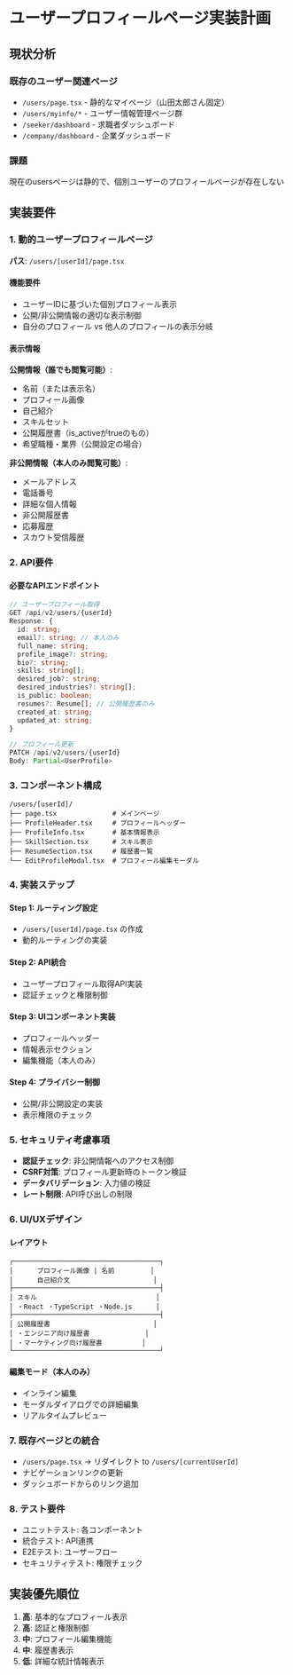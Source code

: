 # ユーザープロフィールページ実装計画

## 現状分析

### 既存のユーザー関連ページ
- `/users/page.tsx` - 静的なマイページ（山田太郎さん固定）
- `/users/myinfo/*` - ユーザー情報管理ページ群
- `/seeker/dashboard` - 求職者ダッシュボード
- `/company/dashboard` - 企業ダッシュボード

### 課題
現在のusersページは静的で、個別ユーザーのプロフィールページが存在しない

## 実装要件

### 1. 動的ユーザープロフィールページ
**パス**: `/users/[userId]/page.tsx`

#### 機能要件
- ユーザーIDに基づいた個別プロフィール表示
- 公開/非公開情報の適切な表示制御
- 自分のプロフィール vs 他人のプロフィールの表示分岐

#### 表示情報
**公開情報（誰でも閲覧可能）**:
- 名前（または表示名）
- プロフィール画像
- 自己紹介
- スキルセット
- 公開履歴書（is_activeがtrueのもの）
- 希望職種・業界（公開設定の場合）

**非公開情報（本人のみ閲覧可能）**:
- メールアドレス
- 電話番号
- 詳細な個人情報
- 非公開履歴書
- 応募履歴
- スカウト受信履歴

### 2. API要件

#### 必要なAPIエンドポイント
```typescript
// ユーザープロフィール取得
GET /api/v2/users/{userId}
Response: {
  id: string;
  email?: string; // 本人のみ
  full_name: string;
  profile_image?: string;
  bio?: string;
  skills: string[];
  desired_job?: string;
  desired_industries?: string[];
  is_public: boolean;
  resumes?: Resume[]; // 公開履歴書のみ
  created_at: string;
  updated_at: string;
}

// プロフィール更新
PATCH /api/v2/users/{userId}
Body: Partial<UserProfile>
```

### 3. コンポーネント構成

```
/users/[userId]/
├── page.tsx              # メインページ
├── ProfileHeader.tsx     # プロフィールヘッダー
├── ProfileInfo.tsx       # 基本情報表示
├── SkillSection.tsx      # スキル表示
├── ResumeSection.tsx     # 履歴書一覧
└── EditProfileModal.tsx  # プロフィール編集モーダル
```

### 4. 実装ステップ

#### Step 1: ルーティング設定
- `/users/[userId]/page.tsx` の作成
- 動的ルーティングの実装

#### Step 2: API統合
- ユーザープロフィール取得API実装
- 認証チェックと権限制御

#### Step 3: UIコンポーネント実装
- プロフィールヘッダー
- 情報表示セクション
- 編集機能（本人のみ）

#### Step 4: プライバシー制御
- 公開/非公開設定の実装
- 表示権限のチェック

### 5. セキュリティ考慮事項

- **認証チェック**: 非公開情報へのアクセス制御
- **CSRF対策**: プロフィール更新時のトークン検証
- **データバリデーション**: 入力値の検証
- **レート制限**: API呼び出しの制限

### 6. UI/UXデザイン

#### レイアウト
```
┌─────────────────────────────────────┐
│      プロフィール画像 | 名前         │
│      自己紹介文                     │
├─────────────────────────────────────┤
│ スキル                              │
│ ・React ・TypeScript ・Node.js      │
├─────────────────────────────────────┤
│ 公開履歴書                          │
│ ・エンジニア向け履歴書              │
│ ・マーケティング向け履歴書          │
└─────────────────────────────────────┘
```

#### 編集モード（本人のみ）
- インライン編集
- モーダルダイアログでの詳細編集
- リアルタイムプレビュー

### 7. 既存ページとの統合

- `/users/page.tsx` → リダイレクト to `/users/[currentUserId]`
- ナビゲーションリンクの更新
- ダッシュボードからのリンク追加

### 8. テスト要件

- ユニットテスト: 各コンポーネント
- 統合テスト: API連携
- E2Eテスト: ユーザーフロー
- セキュリティテスト: 権限チェック

## 実装優先順位

1. **高**: 基本的なプロフィール表示
2. **高**: 認証と権限制御
3. **中**: プロフィール編集機能
4. **中**: 履歴書表示
5. **低**: 詳細な統計情報表示